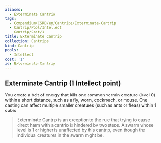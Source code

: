 ```yaml
---
aliases:
  - Exterminate Cantrip
tags:
  - Compendium/CSRD/en/Cantrips/Exterminate-Cantrip
  - Cantrip/Pool/Intellect
  - Cantrip/Cost/1
title: Exterminate Cantrip
collection: Cantrips
kind: Cantrip
pools:
  - Intellect
cost: '1'
id: Exterminate-Cantrip
---
```

## Exterminate Cantrip  (1 Intellect point)  
You create a bolt of energy that kills one common vermin creature (level 0) within a short distance, such as a fly, worm, cockroach, or mouse. One casting can affect multiple smaller creatures (such as ants or fleas) within 1 cubic   
>Exterminate Cantrip is an exception to the rule that trying to cause direct harm with a cantrip is hindered by two steps. A swarm whose level is 1 or higher is unaffected by this cantrip, even though the individual creatures in the swarm might be.  
  
